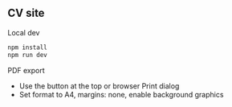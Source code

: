 ## CV site

Local dev

```bash
npm install
npm run dev
```

PDF export

- Use the button at the top or browser Print dialog
- Set format to A4, margins: none, enable background graphics
